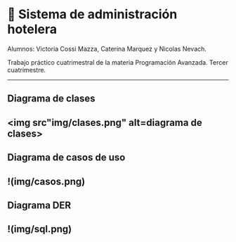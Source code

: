 # 🏢 Sistema de administración hotelera 

Alumnos: Victoria Cossi Mazza, Caterina Marquez y Nicolas Nevach.

Trabajo práctico cuatrimestral de la materia Programación Avanzada. Tercer cuatrimestre.

---

## Diagrama de clases
<img src"img/clases.png" alt=diagrama de clases>
---

## Diagrama de casos de uso
!(img/casos.png)
---

## Diagrama DER
!(img/sql.png)
---







